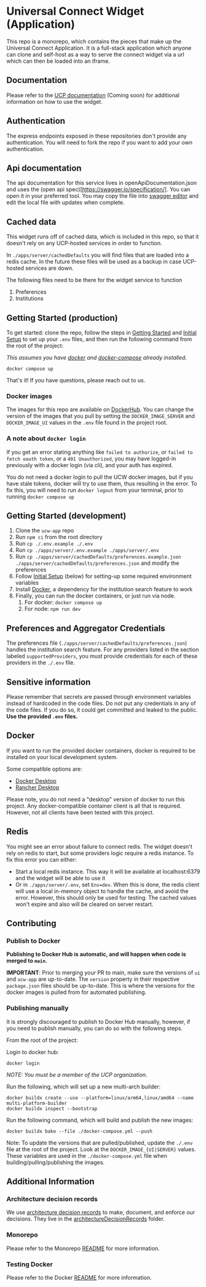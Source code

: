 # Universal Connect Widget (Application)

This repo is a monorepo, which contains the pieces that make up the Universal Connect Application. It is a full-stack
application which anyone can clone and self-host as a way to serve the connect widget via a url which can then be loaded
into an iframe.

## Documentation

Please refer to the [UCP documentation](https://docs.universalconnect.org) (Coming soon) for additional information on how to use the widget.

## Authentication

The express endpoints exposed in these repositories don't provide any authentication. You will need to fork the repo if you want to add your own authentication.

## Api documentation

The api documentation for this service lives in openApiDocumentation.json and uses the (open api spec)[https://swagger.io/specification/]. You can open it in your preferred tool. You may copy the file into [swagger editor](https://editor.swagger.io/) and edit the local file with updates when complete.

## Cached data

This widget runs off of cached data, which is included in this repo, so that it doesn't rely on any UCP-hosted services in order to function.

In `./apps/server/cachedDefaults` you will find files that are loaded into a redis cache. In the future these files will be used as a backup in case UCP-hosted services are down.

The following files need to be there for the widget service to function

1. Preferences
1. Institutions

## Getting Started (production)

To get started: clone the repo, follow the steps in [Getting Started](#getting-started-in-development) and
[Initial Setup](#initial-setup) to set up your `.env` files, and then run the following command from the root of the
project:

_This assumes you have [docker](https://docs.docker.com/get-docker/) and [docker-compose](https://docs.docker.com/compose/install/) already installed._

```
docker compose up
```

That's it! If you have questions, please reach out to us.

### Docker images

The images for this repo are available on [DockerHub](https://hub.docker.com/repositories/universalconnectfoundation). You can change the version of the images that you pull by setting
the `DOCKER_IMAGE_SERVER` and `DOCKER_IMAGE_UI` values in the `.env` file found in the project root.

### A note about `docker login`

If you get an error stating anything like `failed to authorize`, or `failed to fetch oauth token`, or a `401 Unauthorized`,
you may have logged-in previously with a docker login (via cli), and your auth has expired.

You do not need a docker login to pull the UCW docker images, but if you have stale tokens, docker will try to use them, thus
resulting in the error. To fix this, you will need to run `docker logout` from your terminal, prior to running `docker compose up`

## Getting Started (development)

1. Clone the `ucw-app` repo
1. Run `npm ci` from the root directory
1. Run `cp ./.env.example ./.env`
1. Run `cp ./apps/server/.env.example ./apps/server/.env`
1. Run `cp ./apps/server/cachedDefaults/preferences.example.json ./apps/server/cachedDefaults/preferences.json` and modify the preferences
1. Follow [Initial Setup](#initial-setup) (below) for setting-up some required environment variables
1. Install [Docker](#docker), a dependency for the institution search feature to work
1. Finally, you can run the docker containers, or just run via node.
   1. For docker: `docker compose up`
   1. For node: `npm run dev`

## Preferences and Aggregator Credentials

The preferences file (`./apps/server/cachedDefaults/preferences.json`) handles the institution search feature. For any providers listed in the section labeled `supportedProviders`, you must provide credentials for each of these providers in the `./.env` file.

## Sensitive information

Please remember that secrets are passed through environment variables instead of hardcoded in the code files.
Do not put any credentials in any of the code files. If you do so, it could get committed and leaked to the public.
**Use the provided `.env` files.**

## Docker

If you want to run the provided docker containers, docker is required to be installed on your local development system.

Some compatible options are:

- [Docker Desktop](https://www.docker.com/products/docker-desktop/)
- [Rancher Desktop](https://rancherdesktop.io/)

Please note, you do not need a "desktop" version of docker to run this project. Any docker-compatible container client is all
that is required. However, not all clients have been tested with this project.

## Redis

You might see an error about failure to connect redis. The widget doesn't rely on redis to start, but some providers logic
require a redis instance. To fix this error you can either:

- Start a local redis instance. This way it will be available at localhost:6379 and the widget will be able to use it
- Or in `./apps/server/.env`, set `Env=dev`. When this is done, the redis client will use a local in-memory object to handle
  the cache, and avoid the error. However, this should only be used for testing. The cached values won't expire and also
  will be cleared on server restart.

## Contributing

### Publish to Docker

**Publishing to Docker Hub is automatic, and will happen when code is merged to `main`.**

**IMPORTANT**: Prior to merging your PR to main, make sure the versions of `ui` and `ucw-app` are up-to-date. The `version` property in
their respective `package.json` files should be up-to-date. This is where the versions for the docker images is pulled from
for automated publishing.

### Publishing manually

It is strongly discouraged to publish to Docker Hub manually, however, if you need to publish manually, you can do so with
the following steps.

From the root of the project:

Login to docker hub:

    docker login

_NOTE: You must be a member of the UCP organization._

Run the following, which will set up a new multi-arch builder:

    docker buildx create --use --platform=linux/arm64,linux/amd64 --name multi-platform-builder
    docker buildx inspect --bootstrap

Run the following command, which will build and publish the new images:

    docker buildx bake --file ./docker-compose.yml --push

Note: To update the versions that are pulled/published, update the `./.env` file at the root of the project. Look at
the `DOCKER_IMAGE_{UI|SERVER}` values.
These variables are used in the `./docker-compose.yml` file when building/pulling/publishing the images.

## Additional Information

### Architecture decision records

We use [architecture decision records](https://adr.github.io/) to make, document, and enforce our decisions. They live
in the [architectureDecisionRecords](https://github.com/Universal-Connect-Project/ucw-app/tree/main/architectureDecisionRecords) folder.

### Monorepo

Please refer to the Monorepo [README](./MONOREPO.md) for more information.

### Testing Docker

Please refer to the Docker [README](./DOCKER.md) for more information.
